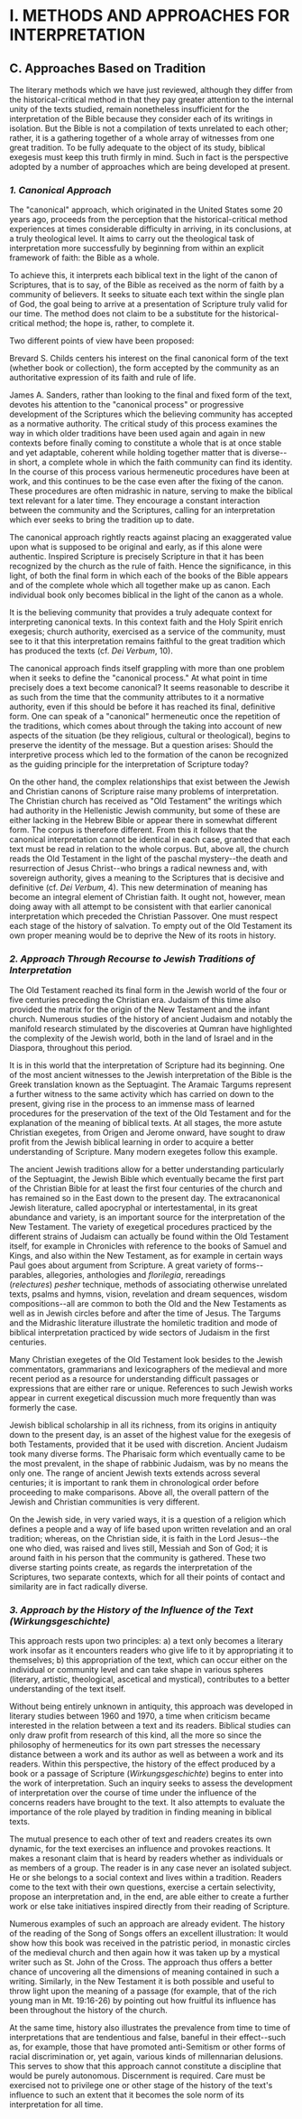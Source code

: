 # I. METHODS AND APPROACHES FOR INTERPRETATION

## **C. Approaches Based on Tradition**

The literary methods which we have just reviewed, although they differ from the historical-critical method in that they pay greater attention to the internal unity of the texts studied, remain nonetheless insufficient for the interpretation of the Bible because they consider each of its writings in isolation. But the Bible is not a compilation of texts unrelated to each other; rather, it is a gathering together of a whole array of witnesses from one great tradition. To be fully adequate to the object of its study, biblical exegesis must keep this truth firmly in mind. Such in fact is the perspective adopted by a number of approaches which are being developed at present.

### _1. Canonical Approach_

The "canonical" approach, which originated in the United States some 20 years ago, proceeds from the perception that the historical-critical method experiences at times considerable difficulty in arriving, in its conclusions, at a truly theological level. It aims to carry out the theological task of interpretation more successfully by beginning from within an explicit framework of faith: the Bible as a whole.

To achieve this, it interprets each biblical text in the light of the canon of Scriptures, that is to say, of the Bible as received as the norm of faith by a community of believers. It seeks to situate each text within the single plan of God, the goal being to arrive at a presentation of Scripture truly valid for our time. The method does not claim to be a substitute for the historical-critical method; the hope is, rather, to complete it.

Two different points of view have been proposed:

Brevard S. Childs centers his interest on the final canonical form of the text (whether book or collection), the form accepted by the community as an authoritative expression of its faith and rule of life.

James A. Sanders, rather than looking to the final and fixed form of the text, devotes his attention to the "canonical process" or progressive development of the Scriptures which the believing community has accepted as a normative authority. The critical study of this process examines the way in which older traditions have been used again and again in new contexts before finally coming to constitute a whole that is at once stable and yet adaptable, coherent while holding together matter that is diverse--in short, a complete whole in which the faith community can find its identity. In the course of this process various hermeneutic procedures have been at work, and this continues to be the case even after the fixing of the canon. These procedures are often midrashic in nature, serving to make the biblical text relevant for a later time. They encourage a constant interaction between the community and the Scriptures, calling for an interpretation which ever seeks to bring the tradition up to date.

The canonical approach rightly reacts against placing an exaggerated value upon what is supposed to be original and early, as if this alone were authentic. Inspired Scripture is precisely Scripture in that it has been recognized by the church as the rule of faith. Hence the significance, in this light, of both the final form in which each of the books of the Bible appears and of the complete whole which all together make up as canon. Each individual book only becomes biblical in the light of the canon as a whole.

It is the believing community that provides a truly adequate context for interpreting canonical texts. In this context faith and the Holy Spirit enrich exegesis; church authority, exercised as a service of the community, must see to it that this interpretation remains faithful to the great tradition which has produced the texts (cf. _Dei Verbum_, 10).

The canonical approach finds itself grappling with more than one problem when it seeks to define the "canonical process." At what point in time precisely does a text become canonical? It seems reasonable to describe it as such from the time that the community attributes to it a normative authority, even if this should be before it has reached its final, definitive form. One can speak of a "canonical" hermeneutic once the repetition of the traditions, which comes about through the taking into account of new aspects of the situation (be they religious, cultural or theological), begins to preserve the identity of the message. But a question arises: Should the interpretive process which led to the formation of the canon be recognized as the guiding principle for the interpretation of Scripture today?

On the other hand, the complex relationships that exist between the Jewish and Christian canons of Scripture raise many problems of interpretation. The Christian church has received as "Old Testament" the writings which had authority in the Hellenistic Jewish community, but some of these are either lacking in the Hebrew Bible or appear there in somewhat different form. The corpus is therefore different. From this it follows that the canonical interpretation cannot be identical in each case, granted that each text must be read in relation to the whole corpus. But, above all, the church reads the Old Testament in the light of the paschal mystery--the death and resurrection of Jesus Christ--who brings a radical newness and, with sovereign authority, gives a meaning to the Scriptures that is decisive and definitive (cf. _Dei Verbum_, 4). This new determination of meaning has become an integral element of Christian faith. It ought not, however, mean doing away with all attempt to be consistent with that earlier canonical interpretation which preceded the Christian Passover. One must respect each stage of the history of salvation. To empty out of the Old Testament its own proper meaning would be to deprive the New of its roots in history.

### _2. Approach Through Recourse to Jewish Traditions of Interpretation_

The Old Testament reached its final form in the Jewish world of the four or five centuries preceding the Christian era. Judaism of this time also provided the matrix for the origin of the New Testament and the infant church. Numerous studies of the history of ancient Judaism and notably the manifold research stimulated by the discoveries at Qumran have highlighted the complexity of the Jewish world, both in the land of Israel and in the Diaspora, throughout this period.

It is in this world that the interpretation of Scripture had its beginning. One of the most ancient witnesses to the Jewish interpretation of the Bible is the Greek translation known as the Septuagint. The Aramaic Targums represent a further witness to the same activity which has carried on down to the present, giving rise in the process to an immense mass of learned procedures for the preservation of the text of the Old Testament and for the explanation of the meaning of biblical texts. At all stages, the more astute Christian exegetes, from Origen and Jerome onward, have sought to draw profit from the Jewish biblical learning in order to acquire a better understanding of Scripture. Many modern exegetes follow this example.

The ancient Jewish traditions allow for a better understanding particularly of the Septuagint, the Jewish Bible which eventually became the first part of the Christian Bible for at least the first four centuries of the church and has remained so in the East down to the present day. The extracanonical Jewish literature, called apocryphal or intertestamental, in its great abundance and variety, is an important source for the interpretation of the New Testament. The variety of exegetical procedures practiced by the different strains of Judaism can actually be found within the Old Testament itself, for example in Chronicles with reference to the books of Samuel and Kings, and also within the New Testament, as for example in certain ways Paul goes about argument from Scripture. A great variety of forms--parables, allegories, anthologies and _florilegia_, rereadings (_relectures_) _pesher_ technique, methods of associating otherwise unrelated texts, psalms and hymns, vision, revelation and dream sequences, wisdom compositions--all are common to both the Old and the New Testaments as well as in Jewish circles before and after the time of Jesus. The Targums and the Midrashic literature illustrate the homiletic tradition and mode of biblical interpretation practiced by wide sectors of Judaism in the first centuries.

Many Christian exegetes of the Old Testament look besides to the Jewish commentators, grammarians and lexicographers of the medieval and more recent period as a resource for understanding difficult passages or expressions that are either rare or unique. References to such Jewish works appear in current exegetical discussion much more frequently than was formerly the case.

Jewish biblical scholarship in all its richness, from its origins in antiquity down to the present day, is an asset of the highest value for the exegesis of both Testaments, provided that it be used with discretion. Ancient Judaism took many diverse forms. The Pharisaic form which eventually came to be the most prevalent, in the shape of rabbinic Judaism, was by no means the only one. The range of ancient Jewish texts extends across several centuries; it is important to rank them in chronological order before proceeding to make comparisons. Above all, the overall pattern of the Jewish and Christian communities is very different.

On the Jewish side, in very varied ways, it is a question of a religion which defines a people and a way of life based upon written revelation and an oral tradition; whereas, on the Christian side, it is faith in the Lord Jesus--the one who died, was raised and lives still, Messiah and Son of God; it is around faith in his person that the community is gathered. These two diverse starting points create, as regards the interpretation of the Scriptures, two separate contexts, which for all their points of contact and similarity are in fact radically diverse.

### _3. Approach by the History of the Influence of the Text (Wirkungsgeschichte)_

This approach rests upon two principles: a) a text only becomes a literary work insofar as it encounters readers who give life to it by appropriating it to themselves; b) this appropriation of the text, which can occur either on the individual or community level and can take shape in various spheres (literary, artistic, theological, ascetical and mystical), contributes to a better understanding of the text itself.

Without being entirely unknown in antiquity, this approach was developed in literary studies between 1960 and 1970, a time when criticism became interested in the relation between a text and its readers. Biblical studies can only draw profit from research of this kind, all the more so since the philosophy of hermeneutics for its own part stresses the necessary distance between a work and its author as well as between a work and its readers. Within this perspective, the history of the effect produced by a book or a passage of Scripture (_Wirkungsgeschichte_) begins to enter into the work of interpretation. Such an inquiry seeks to assess the development of interpretation over the course of time under the influence of the concerns readers have brought to the text. It also attempts to evaluate the importance of the role played by tradition in finding meaning in biblical texts.

The mutual presence to each other of text and readers creates its own dynamic, for the text exercises an influence and provokes reactions. It makes a resonant claim that is heard by readers whether as individuals or as members of a group. The reader is in any case never an isolated subject. He or she belongs to a social context and lives within a tradition. Readers come to the text with their own questions, exercise a certain selectivity, propose an interpretation and, in the end, are able either to create a further work or else take initiatives inspired directly from their reading of Scripture.

Numerous examples of such an approach are already evident. The history of the reading of the Song of Songs offers an excellent illustration: It would show how this book was received in the patristic period, in monastic circles of the medieval church and then again how it was taken up by a mystical writer such as St. John of the Cross. The approach thus offers a better chance of uncovering all the dimensions of meaning contained in such a writing. Similarly, in the New Testament it is both possible and useful to throw light upon the meaning of a passage (for example, that of the rich young man in Mt. 19:16-26) by pointing out how fruitful its influence has been throughout the history of the church.

At the same time, history also illustrates the prevalence from time to time of interpretations that are tendentious and false, baneful in their effect--such as, for example, those that have promoted anti-Semitism or other forms of racial discrimination or, yet again, various kinds of millennarian delusions. This serves to show that this approach cannot constitute a discipline that would be purely autonomous. Discernment is required. Care must be exercised not to privilege one or other stage of the history of the text's influence to such an extent that it becomes the sole norm of its interpretation for all time.